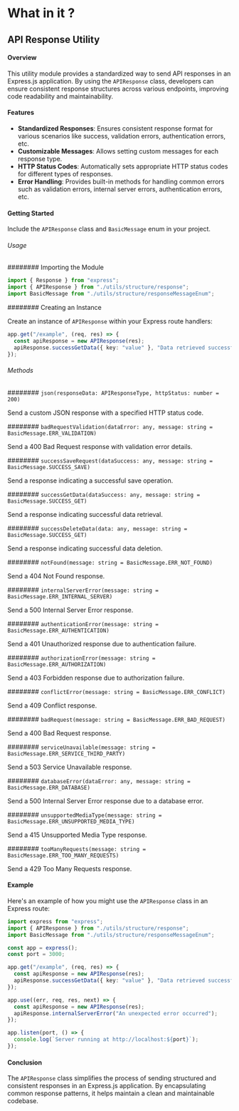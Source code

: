 # What in it ?

## API Response Utility

#### Overview

This utility module provides a standardized way to send API responses in an Express.js application. By using the `APIResponse` class, developers can ensure consistent response structures across various endpoints, improving code readability and maintainability.

#### Features

- **Standardized Responses**: Ensures consistent response format for various scenarios like success, validation errors, authentication errors, etc.
- **Customizable Messages**: Allows setting custom messages for each response type.
- **HTTP Status Codes**: Automatically sets appropriate HTTP status codes for different types of responses.
- **Error Handling**: Provides built-in methods for handling common errors such as validation errors, internal server errors, authentication errors, etc.

#### Getting Started

Include the `APIResponse` class and `BasicMessage` enum in your project.

###### Usage

######## Importing the Module

```typescript
import { Response } from "express";
import { APIResponse } from "./utils/structure/response";
import BasicMessage from "./utils/structure/responseMessageEnum";
```

######## Creating an Instance

Create an instance of `APIResponse` within your Express route handlers:

```typescript
app.get("/example", (req, res) => {
  const apiResponse = new APIResponse(res);
  apiResponse.successGetData({ key: "value" }, "Data retrieved successfully");
});
```

###### Methods

######## `json(responseData: APIResponseType, httpStatus: number = 200)`

Send a custom JSON response with a specified HTTP status code.

######## `badRequestValidation(dataError: any, message: string = BasicMessage.ERR_VALIDATION)`

Send a 400 Bad Request response with validation error details.

######## `successSaveRequest(dataSuccess: any, message: string = BasicMessage.SUCCESS_SAVE)`

Send a response indicating a successful save operation.

######## `successGetData(dataSuccess: any, message: string = BasicMessage.SUCCESS_GET)`

Send a response indicating successful data retrieval.

######## `successDeleteData(data: any, message: string = BasicMessage.SUCCESS_GET)`

Send a response indicating successful data deletion.

######## `notFound(message: string = BasicMessage.ERR_NOT_FOUND)`

Send a 404 Not Found response.

######## `internalServerError(message: string = BasicMessage.ERR_INTERNAL_SERVER)`

Send a 500 Internal Server Error response.

######## `authenticationError(message: string = BasicMessage.ERR_AUTHENTICATION)`

Send a 401 Unauthorized response due to authentication failure.

######## `authorizationError(message: string = BasicMessage.ERR_AUTHORIZATION)`

Send a 403 Forbidden response due to authorization failure.

######## `conflictError(message: string = BasicMessage.ERR_CONFLICT)`

Send a 409 Conflict response.

######## `badRequest(message: string = BasicMessage.ERR_BAD_REQUEST)`

Send a 400 Bad Request response.

######## `serviceUnavailable(message: string = BasicMessage.ERR_SERVICE_THIRD_PARTY)`

Send a 503 Service Unavailable response.

######## `databaseError(dataError: any, message: string = BasicMessage.ERR_DATABASE)`

Send a 500 Internal Server Error response due to a database error.

######## `unsupportedMediaType(message: string = BasicMessage.ERR_UNSUPPORTED_MEDIA_TYPE)`

Send a 415 Unsupported Media Type response.

######## `tooManyRequests(message: string = BasicMessage.ERR_TOO_MANY_REQUESTS)`

Send a 429 Too Many Requests response.

#### Example

Here's an example of how you might use the `APIResponse` class in an Express route:

```typescript
import express from "express";
import { APIResponse } from "./utils/structure/response";
import BasicMessage from "./utils/structure/responseMessageEnum";

const app = express();
const port = 3000;

app.get("/example", (req, res) => {
  const apiResponse = new APIResponse(res);
  apiResponse.successGetData({ key: "value" }, "Data retrieved successfully");
});

app.use((err, req, res, next) => {
  const apiResponse = new APIResponse(res);
  apiResponse.internalServerError("An unexpected error occurred");
});

app.listen(port, () => {
  console.log(`Server running at http://localhost:${port}`);
});
```

#### Conclusion

The `APIResponse` class simplifies the process of sending structured and consistent responses in an Express.js application. By encapsulating common response patterns, it helps maintain a clean and maintainable codebase.